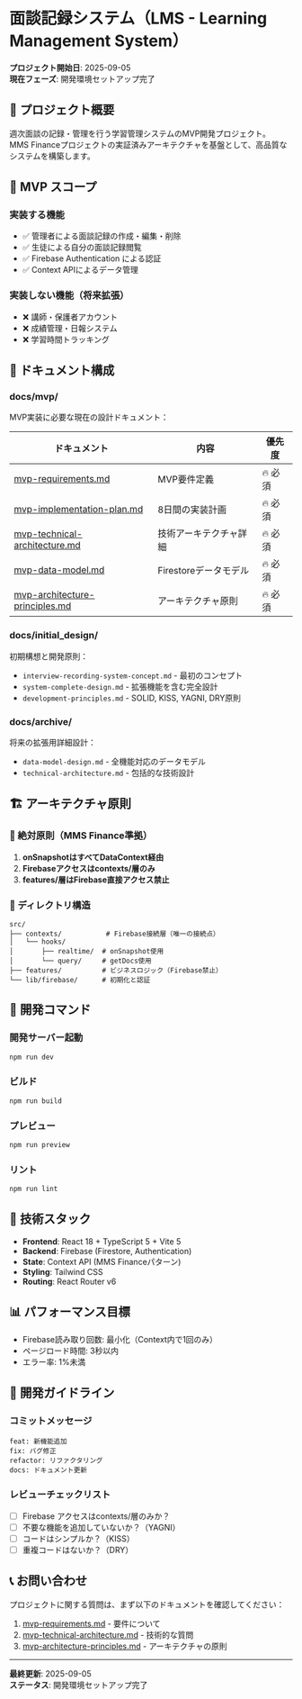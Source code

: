 # 面談記録システム（LMS - Learning Management System）

**プロジェクト開始日**: 2025-09-05  
**現在フェーズ**: 開発環境セットアップ完了

## 📝 プロジェクト概要

週次面談の記録・管理を行う学習管理システムのMVP開発プロジェクト。  
MMS Financeプロジェクトの実証済みアーキテクチャを基盤として、高品質なシステムを構築します。

## 🎯 MVP スコープ

### 実装する機能
- ✅ 管理者による面談記録の作成・編集・削除
- ✅ 生徒による自分の面談記録閲覧
- ✅ Firebase Authentication による認証
- ✅ Context APIによるデータ管理

### 実装しない機能（将来拡張）
- ❌ 講師・保護者アカウント
- ❌ 成績管理・日報システム
- ❌ 学習時間トラッキング

## 📂 ドキュメント構成

### docs/mvp/
MVP実装に必要な現在の設計ドキュメント：

| ドキュメント | 内容 | 優先度 |
|-------------|------|--------|
| [mvp-requirements.md](docs/mvp/mvp-requirements.md) | MVP要件定義 | 🔥 必須 |
| [mvp-implementation-plan.md](docs/mvp/mvp-implementation-plan.md) | 8日間の実装計画 | 🔥 必須 |
| [mvp-technical-architecture.md](docs/mvp/mvp-technical-architecture.md) | 技術アーキテクチャ詳細 | 🔥 必須 |
| [mvp-data-model.md](docs/mvp/mvp-data-model.md) | Firestoreデータモデル | 🔥 必須 |
| [mvp-architecture-principles.md](docs/mvp/mvp-architecture-principles.md) | アーキテクチャ原則 | 🔥 必須 |

### docs/initial_design/
初期構想と開発原則：
- `interview-recording-system-concept.md` - 最初のコンセプト
- `system-complete-design.md` - 拡張機能を含む完全設計
- `development-principles.md` - SOLID, KISS, YAGNI, DRY原則

### docs/archive/
将来の拡張用詳細設計：
- `data-model-design.md` - 全機能対応のデータモデル
- `technical-architecture.md` - 包括的な技術設計

## 🏗️ アーキテクチャ原則

### 🎯 絶対原則（MMS Finance準拠）
1. **onSnapshotはすべてDataContext経由**
2. **Firebaseアクセスはcontexts/層のみ**
3. **features/層はFirebase直接アクセス禁止**

### 📁 ディレクトリ構造
```
src/
├── contexts/           # Firebase接続層（唯一の接続点）
│   └── hooks/
│       ├── realtime/  # onSnapshot使用
│       └── query/     # getDocs使用
├── features/          # ビジネスロジック（Firebase禁止）
└── lib/firebase/      # 初期化と認証
```

## 🚀 開発コマンド

### 開発サーバー起動
```bash
npm run dev
```

### ビルド
```bash
npm run build
```

### プレビュー
```bash
npm run preview
```

### リント
```bash
npm run lint
```

## 🔧 技術スタック

- **Frontend**: React 18 + TypeScript 5 + Vite 5
- **Backend**: Firebase (Firestore, Authentication)
- **State**: Context API (MMS Financeパターン)
- **Styling**: Tailwind CSS
- **Routing**: React Router v6

## 📊 パフォーマンス目標

- Firebase読み取り回数: 最小化（Context内で1回のみ）
- ページロード時間: 3秒以内
- エラー率: 1%未満

## 📝 開発ガイドライン

### コミットメッセージ
```
feat: 新機能追加
fix: バグ修正
refactor: リファクタリング
docs: ドキュメント更新
```

### レビューチェックリスト
- [ ] Firebase アクセスはcontexts/層のみか？
- [ ] 不要な機能を追加していないか？（YAGNI）
- [ ] コードはシンプルか？（KISS）
- [ ] 重複コードはないか？（DRY）

## 📞 お問い合わせ

プロジェクトに関する質問は、まず以下のドキュメントを確認してください：
1. [mvp-requirements.md](docs/mvp/mvp-requirements.md) - 要件について
2. [mvp-technical-architecture.md](docs/mvp/mvp-technical-architecture.md) - 技術的な質問
3. [mvp-architecture-principles.md](docs/mvp/mvp-architecture-principles.md) - アーキテクチャの原則

---

**最終更新**: 2025-09-05  
**ステータス**: 開発環境セットアップ完了
